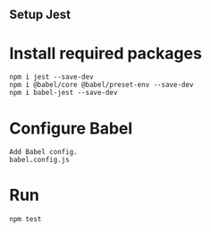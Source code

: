 ## Setup Jest

# Install required packages

```
npm i jest --save-dev 
npm i @babel/core @babel/preset-env --save-dev
npm i babel-jest --save-dev
```

# Configure Babel
```
Add Babel config.
babel.config.js

```

# Run 

```
npm test
```